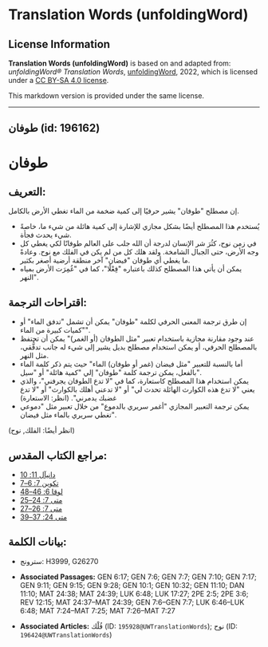 # Translation Words (unfoldingWord)

## License Information

**Translation Words (unfoldingWord)** is based on and adapted from: _unfoldingWord® Translation Words_, [unfoldingWord](https://unfoldingword.org/utw), 2022, which is licensed under a [CC BY-SA 4.0 license](https://creativecommons.org/licenses/by-sa/4.0/legalcode.en).

This markdown version is provided under the same license.



--------------------------------

## طوفان (id: 196162)

طوفان
=====

التعريف:
--------

إن مصطلح "طوفان" يشير حرفيًا إلى كمية ضخمة من الماء تغطي الأرض بالكامل.

* يُستخدم هذا المصطلح أيضًا بشكل مجازي للإشارة إلى كمية هائلة من شيء ما، خاصةً شيء يحدث فجأة.
* في زمن نوح، كثُرَ شر الإنسان لدرجة أن الله جلب على العالم طوفانًا لكي يغطي كل وجه الأرض، حتى الجبال الشامخة. ولقد هلك كل من لم يكن في الفلك مع نوح. وعادةً ما يغطي أي طوفان "فيضان" آخر منطقة أرضية أصغر بكثير.
* يمكن أن يأتي هذا المصطلح كذلك باعتباره "فِعْلًا"، كما في "غُمِرَت الأرض بمياه النهر".

اقتراحات الترجمة:
-----------------

* إن طرق ترجمة المعنى الحرفي لكلمة "طوفان" يمكن أن تشمل "تدفق الماء" أو "كميات كبيرة من الماء".
* عند وجود مقارنة مجازية باستخدام تعبير "مثل الطوفان (أو الغمر)" يمكن أن تحتفظ بالمصطلح الحرفي، أو يمكن استخدام مصطلح بديل يشير إلى شيء له جانب تدفُّقي، مثل النهر.
* أما بالنسبة للتعبير "مثل فيضان (غمر أو طوفان) الماء" حيث يتم ذكر كلمة الماء بالفعل، يمكن ترجمة كلمة "طوفان" إلي "كمية هائلة" أو "سيل".
* يمكن استخدام هذا المصطلح كاستعارة، كما في "لا تدع الطوفان يجرفني"، والذي يعني "لا تدع هذه الكوارث الهائلة تحدث لي" أو "لا تدعني أهلك بالكوارث" أو "لا تدع غضبك يدمرني". (انظر: الاستعارة)
* يمكن ترجمة التعبير المجازي "أغمر سريري بالدموع" من خلال تعبير مثل "دموعي تغطي سريري بالماء مثل فيضان".

(انظر أيضًا: الفلك, نوح)

مراجع الكتاب المقدس:
--------------------

* [دانيآل 11: 10](https://ref.ly/Dan11:10)
* [تكوين 7: 6–7](https://ref.ly/Gen7:6-Gen7:7)
* [لوقا 6: 46–48](https://ref.ly/Luke6:46-Luke6:48)
* [متى 7: 24–25](https://ref.ly/Matt7:24-Matt7:25)
* [متى 7: 26–27](https://ref.ly/Matt7:26-Matt7:27)
* [متى 24: 37–39](https://ref.ly/Matt24:37-Matt24:39)

بيانات الكلمة:
--------------

* سترونج: H3999, G26270

* **Associated Passages:** GEN 6:17; GEN 7:6; GEN 7:7; GEN 7:10; GEN 7:17; GEN 9:11; GEN 9:15; GEN 9:28; GEN 10:1; GEN 10:32; GEN 11:10; DAN 11:10; MAT 24:38; MAT 24:39; LUK 6:48; LUK 17:27; 2PE 2:5; 2PE 3:6; REV 12:15; MAT 24:37–MAT 24:39; GEN 7:6–GEN 7:7; LUK 6:46–LUK 6:48; MAT 7:24–MAT 7:25; MAT 7:26–MAT 7:27
* **Associated Articles:** فُلْك (ID: `195928@UWTranslationWords`); نوح (ID: `196424@UWTranslationWords`)

